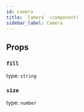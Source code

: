 ```yaml
---
id: camera
title: `Camera` (component)
sidebar_label: Camera
---
```



Props
-----

### `fill`

type: `string`


### `size`

type: `number`

